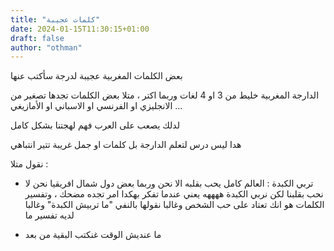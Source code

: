 ```yaml
---
title: "كلمات عجيبة"
date: 2024-01-15T11:30:15+01:00
draft: false
author: "othman"
---
```


بعض الكلمات المغربية عجيبة لدرجة سأكتب عنها

الدارجة المغربية خليط من 3 او 4 لغات وربما اكتر ، متلا بعض الكلمات تجدها تصغير من الانجليزي او الفرنسي او الاسباني او الأمازيغي ...

لدلك يصعب على العرب فهم لهجتنا بشكل كامل

هدا ليس درس لتعلم الدارجة بل كلمات او جمل غريبة تتير انتباهي

نقول متلا :

- تربي الكبدة : العالم كامل يحب بقلبه الا نحن وربما بعض دول شمال افريقيا نحن لا نحب بقلبنا لكن نربي الكبدة ههههه يعني عندما تفكر بهكدا امر تجده مضحك ، وتفسير الكلمات هو انك تعتاد على حب الشخص وغالبا نقولها بالنفي "ما تربيش الكبدة" وغالبا لديه تفسير ما

- ما عنديش الوقت غنكتب البقية من بعد
